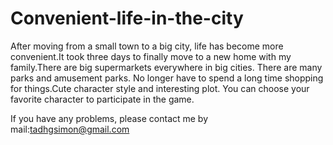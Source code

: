 # Convenient-life-in-the-city

After moving from a small town to a big city, life has become more convenient.It took three days to finally move to a new home with my family.There are big supermarkets everywhere in big cities. There are many parks and amusement parks. No longer have to spend a long time shopping for things.Cute character style and interesting plot. You can choose your favorite character to participate in the game.

If you have any problems, please contact me by mail:tadhgsimon@gmail.com

